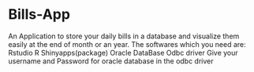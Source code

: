 # Bills-App
An Application to store your daily bills in a database and visualize them easily at the end of month or an year.
The softwares which you need are:
Rstudio
R
Shinyapps(package)
Oracle DataBase
Odbc driver
Give your username and Password for oracle database in the odbc driver 
